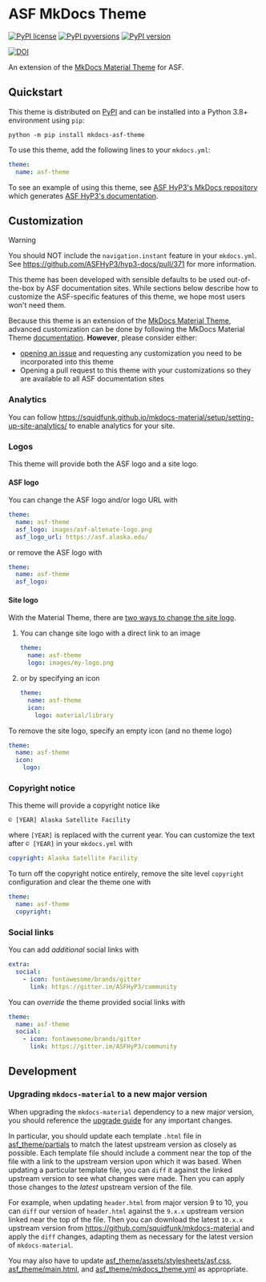 # ASF MkDocs Theme

[![PyPI license](https://img.shields.io/pypi/l/mkdocs-asf-theme.svg)](https://pypi.python.org/pypi/mkdocs-asf-theme/)
[![PyPI pyversions](https://img.shields.io/pypi/pyversions/mkdocs-asf-theme.svg)](https://pypi.python.org/pypi/mkdocs-asf-theme/)
[![PyPI version](https://img.shields.io/pypi/v/mkdocs-asf-theme.svg)](https://pypi.python.org/pypi/mkdocs-asf-theme/)

[![DOI](https://zenodo.org/badge/322375450.svg)](https://zenodo.org/badge/latestdoi/322375450)

An extension of the [MkDocs Material Theme](https://squidfunk.github.io/mkdocs-material/)
for ASF.

## Quickstart

This theme is distributed on [PyPI](https://pypi.org/project/mkdocs-asf-theme/) and can be installed into a Python 3.8+ environment using `pip`:
```
python -m pip install mkdocs-asf-theme
```

To use this theme, add the following lines to your `mkdocs.yml`:
```yaml
theme:
  name: asf-theme
```

To see an example of using this theme, see [ASF HyP3's MkDocs repository](https://github.com/ASFHyP3/ASFHyP3)
which generates [ASF HyP3's documentation](https://hyp3-docs.asf.alaska.edu/).

## Customization

> [!WARNING]
> You should NOT include the `navigation.instant` feature in your `mkdocs.yml`.
> See <https://github.com/ASFHyP3/hyp3-docs/pull/371> for more information.

This theme has been developed with sensible defaults to be used out-of-the-box by
ASF documentation sites. While sections below describe how to customize the
ASF-specific features of this theme, we hope most users won't need them.

Because this theme is an extension of the [MkDocs Material Theme](https://squidfunk.github.io/mkdocs-material/),
advanced customization can be done by following the MkDocs Material Theme
[documentation](https://squidfunk.github.io/mkdocs-material/). **However**, please
consider either:
* [opening an issue](https://github.com/ASFHyP3/mkdocs-asf-theme/issues)
  and requesting any customization you need to be incorporated into this theme
* Opening a pull request to this theme with your customizations so they are available
  to all ASF documentation sites

### Analytics

You can follow <https://squidfunk.github.io/mkdocs-material/setup/setting-up-site-analytics/>
to enable analytics for your site.

### Logos

This theme will provide both the ASF logo and a site logo.

#### ASF logo

You can change the ASF logo and/or logo URL with
```yaml
theme:
  name: asf-theme
  asf_logo: images/asf-altenate-logo.png
  asf_logo_url: https://asf.alaska.edu/
```

or remove the ASF logo with
```yaml
theme:
  name: asf-theme
  asf_logo:
```

#### Site logo
With the Material Theme, there are
[two ways to change the site logo](https://squidfunk.github.io/mkdocs-material/setup/changing-the-logo-and-icons/#logo).

1. You can change site logo with a direct link to an image
   ```yaml
   theme:
     name: asf-theme
     logo: images/my-logo.png
   ```

2. or by specifying an icon
   ```yaml
   theme:
     name: asf-theme
     icon:
       logo: material/library
   ```


To remove the site logo, specify an empty icon (and no theme logo)
```yaml
theme:
  name: asf-theme
  icon:
    logo:
```

### Copyright notice

This theme will provide a copyright notice like
```
© [YEAR] Alaska Satellite Facility
```
where `[YEAR]` is replaced with the current year. You can customize the text after
`© [YEAR]` in your `mkdocs.yml` with
```yaml
copyright: Alaska Satellite Facility
```

To turn off the copyright notice entirely, remove the site level `copyright`
configuration and clear the theme one with
```yaml
theme:
  name: asf-theme
  copyright:
```

### Social links

You can add *additional* social links with
```yaml
extra:
  social:
    - icon: fontawesome/brands/gitter
      link: https://gitter.im/ASFHyP3/community
```
 
You can *override* the theme provided social links with
```yaml
theme:
  name: asf-theme
  social:
    - icon: fontawesome/brands/gitter
      link: https://gitter.im/ASFHyP3/community
```

## Development

### Upgrading `mkdocs-material` to a new major version

When upgrading the `mkdocs-material` dependency to a new major version,
you should reference the [upgrade guide](https://squidfunk.github.io/mkdocs-material/upgrade/)
for any important changes.

In particular, you should update each template `.html` file in [asf_theme/partials](./asf_theme/partials)
to match the latest upstream version as closely as possible.
Each template file should include a comment near the top of the file
with a link to the upstream version upon which it was based.
When updating a particular template file,
you can `diff` it against the linked upstream version to see what changes were made.
Then you can apply those changes to the *latest* upstream version of the file.

For example, when updating `header.html` from major version 9 to 10,
you can `diff` our version of `header.html` against the `9.x.x` upstream version linked near the top of the file.
Then you can download the latest `10.x.x` upstream version from <https://github.com/squidfunk/mkdocs-material>
and apply the `diff` changes, adapting them as necessary for the latest version of `mkdocs-material`.

You may also have to update
[asf_theme/assets/stylesheets/asf.css](./asf_theme/assets/stylesheets/asf.css),
[asf_theme/main.html](./asf_theme/main.html),
and [asf_theme/mkdocs_theme.yml](./asf_theme/mkdocs_theme.yml) as appropriate.
